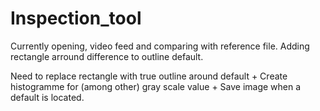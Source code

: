# Inspection_tool
Currently opening, video feed and comparing with reference file. Adding rectangle arround difference to outline default.

Need to replace rectangle with true outline around default + Create histogramme for (among other) gray scale value + Save image when a default is located.
